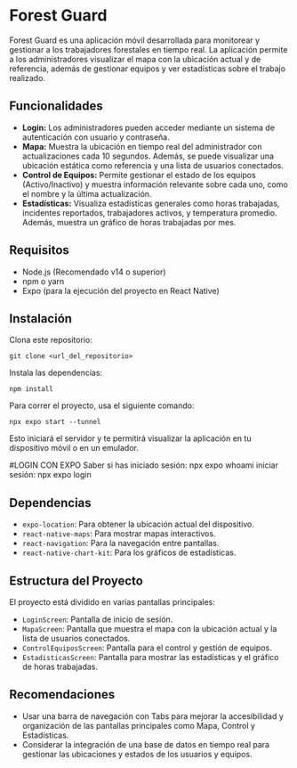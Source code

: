 # Forest Guard

Forest Guard es una aplicación móvil desarrollada para monitorear y gestionar a los trabajadores forestales en tiempo real. La aplicación permite a los administradores visualizar el mapa con la ubicación actual y de referencia, además de gestionar equipos y ver estadísticas sobre el trabajo realizado.

## Funcionalidades

* **Login:** Los administradores pueden acceder mediante un sistema de autenticación con usuario y contraseña.
* **Mapa:** Muestra la ubicación en tiempo real del administrador con actualizaciones cada 10 segundos. Además, se puede visualizar una ubicación estática como referencia y una lista de usuarios conectados.
* **Control de Equipos:** Permite gestionar el estado de los equipos (Activo/Inactivo) y muestra información relevante sobre cada uno, como el nombre y la última actualización.
* **Estadísticas:** Visualiza estadísticas generales como horas trabajadas, incidentes reportados, trabajadores activos, y temperatura promedio. Además, muestra un gráfico de horas trabajadas por mes.

## Requisitos

* Node.js (Recomendado v14 o superior)
* npm o yarn
* Expo (para la ejecución del proyecto en React Native)

## Instalación

Clona este repositorio:

`git clone <url_del_repositorio>`

Instala las dependencias:

`npm install`

Para correr el proyecto, usa el siguiente comando:

`npx expo start --tunnel`

Esto iniciará el servidor y te permitirá visualizar la aplicación en tu dispositivo móvil o en un emulador.

#LOGIN CON EXPO
Saber si has iniciado sesión: npx expo whoami
iniciar sesión: npx expo login

## Dependencias

* `expo-location`: Para obtener la ubicación actual del dispositivo.
* `react-native-maps`: Para mostrar mapas interactivos.
* `react-navigation`: Para la navegación entre pantallas.
* `react-native-chart-kit`: Para los gráficos de estadísticas.

## Estructura del Proyecto

El proyecto está dividido en varias pantallas principales:

* `LoginScreen`: Pantalla de inicio de sesión.
* `MapaScreen`: Pantalla que muestra el mapa con la ubicación actual y la lista de usuarios conectados.
* `ControlEquiposScreen`: Pantalla para el control y gestión de equipos.
* `EstadisticasScreen`: Pantalla para mostrar las estadísticas y el gráfico de horas trabajadas.

## Recomendaciones

* Usar una barra de navegación con Tabs para mejorar la accesibilidad y organización de las pantallas principales como Mapa, Control y Estadísticas.
* Considerar la integración de una base de datos en tiempo real para gestionar las ubicaciones y estados de los usuarios y equipos.